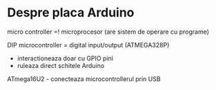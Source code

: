 <h1>Despre placa Arduino</h1>

micro controller =! microprocesor (are sistem de operare cu programe)

DIP microcontroller = digital input/output (ATMEGA328P)
- interactioneaza doar cu GPIO pini
- ruleaza direct schitele Arduino


ATmega16U2 - conecteaza microcontrollerul prin USB